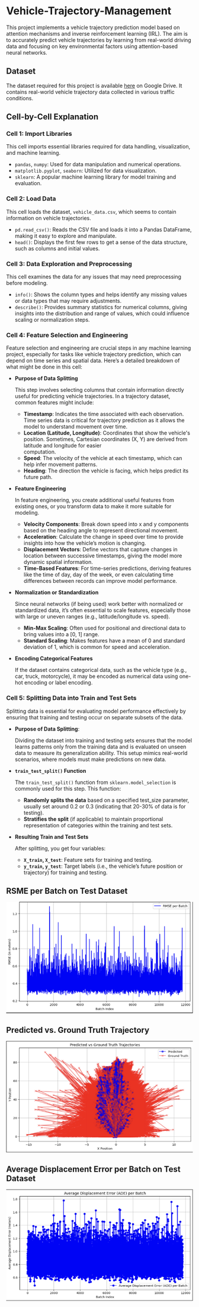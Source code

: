 # Vehicle-Trajectory-Management
This project implements a vehicle trajectory prediction model based on attention mechanisms and inverse reinforcement learning (IRL). The aim is to accurately predict vehicle trajectories by learning from real-world driving data and focusing on key environmental factors using attention-based neural networks.


## Dataset
The dataset required for this project is available [here](https://drive.google.com/drive/folders/1wlT7E1dJ4I-D-7t0fN5DhWLt5uLT9eUi) on Google Drive. It contains real-world vehicle trajectory data collected in various traffic conditions.


## Cell-by-Cell Explanation
### Cell 1: Import Libraries
This cell imports essential libraries required for data handling, visualization, and machine learning.
  - `pandas`, `numpy`: Used for data manipulation and numerical operations.
  - `matplotlib.pyplot`, `seaborn`: Utilized for data visualization.
  - `sklearn`: A popular machine learning library for model training and evaluation.

### Cell 2: Load Data
This cell loads the dataset, `vehicle_data.csv`, which seems to contain information on vehicle trajectories.
  - `pd.read_csv()`: Reads the CSV file and loads it into a Pandas DataFrame, making it easy to explore and manipulate.
  - `head()`: Displays the first few rows to get a sense of the data structure, such as columns and initial values.

### Cell 3: Data Exploration and Preprocessing
This cell examines the data for any issues that may need preprocessing before modeling.
  - `info()`: Shows the column types and helps identify any missing values or data types that may require adjustments.
  - `describe()`: Provides summary statistics for numerical columns, giving insights into the distribution and range of values, which could influence scaling or normalization steps.

### Cell 4: Feature Selection and Engineering
Feature selection and engineering are crucial steps in any machine learning project, especially for tasks like vehicle trajectory prediction, which can depend on time series and spatial data. Here’s a detailed breakdown of what might be done in this cell:
  -  **Purpose of Data Splitting**
    
     This step involves selecting columns that contain information directly useful for predicting vehicle trajectories. In a trajectory dataset, common features might include:
      - **Timestamp**: Indicates the time associated with each observation. Time series data is critical for trajectory prediction as it allows the model to understand movement over time.
      - **Location (Latitude, Longitude)**: Coordinates that show the vehicle's position. Sometimes, Cartesian coordinates (X, Y) are derived from latitude and longitude for easier       
        computation.
      - **Speed**: The velocity of the vehicle at each timestamp, which can help infer movement patterns.
      - **Heading**: The direction the vehicle is facing, which helps predict its future path.
   
        
  -  **Feature Engineering**
    
     In feature engineering, you create additional useful features from existing ones, or you transform data to make it more suitable for modeling.
      - **Velocity Components**: Break down speed into x and y components based on the heading angle to represent directional movement.
      - **Acceleration**: Calculate the change in speed over time to provide insights into how the vehicle’s motion is changing.
      - **Displacement Vectors**: Define vectors that capture changes in location between successive timestamps, giving the model more dynamic spatial information.
      - **Time-Based Features**: For time-series predictions, deriving features like the time of day, day of the week, or even calculating time differences between records can improve model performance.
   



  - **Normalization or Standardization**
    
    Since neural networks (if being used) work better with normalized or standardized data, it’s often essential to scale features, especially those with large or uneven ranges (e.g., latitude/longitude vs. speed).

    - **Min-Max Scaling**: Often used for positional and directional data to bring values into a [0, 1] range.
    - **Standard Scaling**: Makes features have a mean of 0 and standard deviation of 1, which is common for speed and acceleration.
- **Encoding Categorical Features**

    If the dataset contains categorical data, such as the vehicle type (e.g., car, truck, motorcycle), it may be encoded as numerical data using one-hot encoding or label encoding.

### Cell 5: Splitting Data into Train and Test Sets

Splitting data is essential for evaluating model performance effectively by ensuring that training and testing occur on separate subsets of the data.

- **Purpose of Data Splitting**: 

    Dividing the dataset into training and testing sets ensures that the model learns patterns only from the training data and is evaluated on unseen data to measure its generalization ability. This setup mimics real-world scenarios, where models must make predictions on new data.

- **`train_test_split()` Function**

    The `train_test_split()` function from `sklearn.model_selection` is commonly used for this step. This function:

    - **Randomly splits the data** based on a specified test_size parameter, usually set around 0.2 or 0.3 (indicating that 20-30% of data is for testing).
    - **Stratifies the split** (if applicable) to maintain proportional representation of categories within the training and test sets.


- **Resulting Train and Test Sets**

    After splitting, you get four variables:

    - **`X_train`, `X_test`**: Feature sets for training and testing.
    - **`y_train`, `y_test`**: Target labels (i.e., the vehicle’s future position or trajectory) for training and testing.


## RSME per Batch on Test Dataset
<p align="center">
  <img src="results/rmse_plot.png" width="600" height="300" />
</p>

## Predicted vs. Ground Truth Trajectory
<p align="center">
  <img src="results/pred_vs_ground_truth_plot.png" width="600" height="300" />
</p>

## Average Displacement Error per Batch on Test Dataset
<p align="center">
  <img src="results/ade_plot.png" width="600" height="300" />
</p>

